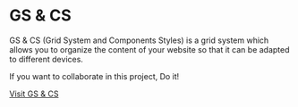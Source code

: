 # GS & CS
GS &amp; CS (Grid System and Components Styles) is a grid system which allows you to organize the content of your website so that it can be adapted to different devices.

If you want to collaborate in this project, Do it!

[Visit GS & CS](https://bryandms.github.io/gs-and-cs/)

